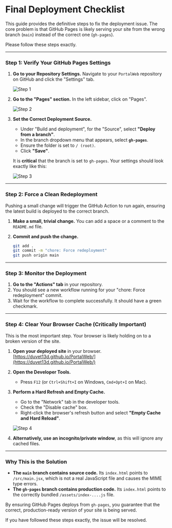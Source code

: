 # Final Deployment Checklist

This guide provides the definitive steps to fix the deployment issue. The core problem is that GitHub Pages is likely serving your site from the wrong branch (`main`) instead of the correct one (`gh-pages`).

Please follow these steps exactly.

---

### Step 1: Verify Your GitHub Pages Settings

1.  **Go to your Repository Settings.**
    Navigate to your `PortalWeb` repository on GitHub and click the "Settings" tab.

    ![Step 1](https://i.imgur.com/kYqR4q3.png)

2.  **Go to the "Pages" section.**
    In the left sidebar, click on "Pages".

    ![Step 2](https://i.imgur.com/G5g20g3.png)

3.  **Set the Correct Deployment Source.**
    - Under "Build and deployment", for the "Source", select **"Deploy from a branch"**.
    - In the branch dropdown menu that appears, select **`gh-pages`**.
    - Ensure the folder is set to `/ (root)`.
    - Click **"Save"**.

    It is **critical** that the branch is set to `gh-pages`. Your settings should look exactly like this:

    ![Step 3](https://i.imgur.com/8c3f4V8.png)

---

### Step 2: Force a Clean Redeployment

Pushing a small change will trigger the GitHub Action to run again, ensuring the latest build is deployed to the correct branch.

1.  **Make a small, trivial change.**
    You can add a space or a comment to the `README.md` file.

2.  **Commit and push the change.**
    ```bash
    git add .
    git commit -m "chore: Force redeployment"
    git push origin main
    ```

---

### Step 3: Monitor the Deployment

1.  **Go to the "Actions" tab** in your repository.
2.  You should see a new workflow running for your "chore: Force redeployment" commit.
3.  Wait for the workflow to complete successfully. It should have a green checkmark.

---

### Step 4: Clear Your Browser Cache (Critically Important)

This is the most important step. Your browser is likely holding on to a broken version of the site.

1.  **Open your deployed site** in your browser.
    [https://duvet13d.github.io/PortalWeb/](https://duvet13d.github.io/PortalWeb/)

2.  **Open the Developer Tools.**
    -   Press `F12` (or `Ctrl+Shift+I` on Windows, `Cmd+Opt+I` on Mac).

3.  **Perform a Hard Refresh and Empty Cache.**
    -   Go to the "Network" tab in the developer tools.
    -   Check the "Disable cache" box.
    -   Right-click the browser's refresh button and select **"Empty Cache and Hard Reload"**.

    ![Step 4](https://i.imgur.com/S5rN6hF.png)

4.  **Alternatively, use an incognito/private window**, as this will ignore any cached files.

---

### Why This is the Solution

-   **The `main` branch contains source code.** Its `index.html` points to `/src/main.jsx`, which is not a real JavaScript file and causes the MIME type errors.
-   **The `gh-pages` branch contains production code.** Its `index.html` points to the correctly bundled `/assets/index-....js` file.

By ensuring GitHub Pages deploys from `gh-pages`, you guarantee that the correct, production-ready version of your site is being served.

If you have followed these steps exactly, the issue will be resolved. 